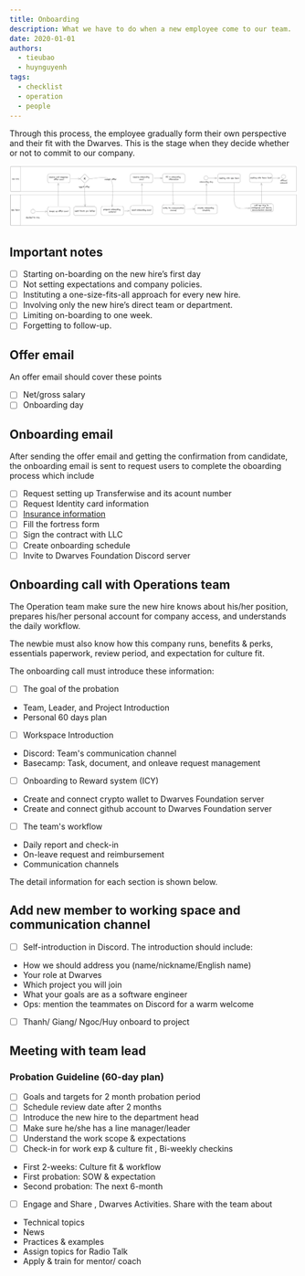 ```yaml
---
title: Onboarding
description: What we have to do when a new employee come to our team.
date: 2020-01-01
authors:
  - tieubao
  - huynguyenh
tags:
  - checklist
  - operation
  - people
---
```


Through this process, the employee gradually form their own perspective and their fit with the Dwarves. This is the stage when they decide whether or not to commit to our company.

![](assets/onboarding-checklist_onboard.webp)

## Important notes

- [ ] Starting on-boarding on the new hire’s first day
- [ ] Not setting expectations and company policies.
- [ ] Instituting a one-size-fits-all approach for every new hire.
- [ ] Involving only the new hire’s direct team or department.
- [ ] Limiting on-boarding to one week.
- [ ] Forgetting to follow-up.

## Offer email

An offer email should cover these points

- [ ] Net/gross salary
- [ ] Onboarding day

## Onboarding email

After sending the offer email and getting the confirmation from candidate, the onboarding email is sent to request users to complete the oboarding process which include

- [ ] Request setting up Transferwise and its acount number
- [ ] Request Identity card information
- [ ] [Insurance information](https://www.notion.so/IT-Security-Measures-Document-3eb7f8ee49b841038523304164291184?pvs=21)
- [ ] Fill the fortress form
- [ ] Sign the contract with LLC
- [ ] Create onboarding schedule
- [ ] Invite to Dwarves Foundation Discord server

## Onboarding call with Operations team

The Operation team make sure the new hire knows about his/her position, prepares his/her personal account for company access, and understands the daily workflow.

The newbie must also know how this company runs, benefits & perks, essentials paperwork, review period, and expectation for culture fit.

The onboarding call must introduce these information:

- [ ] The goal of the probation

- Team, Leader, and Project Introduction
- Personal 60 days plan

- [ ] Workspace Introduction

- Discord: Team's communication channel
- Basecamp: Task, document, and onleave request management

- [ ] Onboarding to Reward system (ICY)

- Create and connect crypto wallet to Dwarves Foundation server
- Create and connect github account to Dwarves Foundation server

- [ ] The team's workflow

- Daily report and check-in
- On-leave request and reimbursement
- Communication channels

The detail information for each section is shown below.

## Add new member to working space and communication channel

- [ ] Self-introduction in Discord. The introduction should include:

- How we should address you (name/nickname/English name)
- Your role at Dwarves
- Which project you will join
- What your goals are as a software engineer
- Ops: mention the teammates on Discord for a warm welcome

- [ ] Thanh/ Giang/ Ngoc/Huy onboard to project

## Meeting with team lead

### Probation Guideline (60-day plan)

- [ ] Goals and targets for 2 month probation period
- [ ] Schedule review date after 2 months
- [ ] Introduce the new hire to the department head
- [ ] Make sure he/she has a line manager/leader
- [ ] Understand the work scope & expectations
- [ ] Check-in for work exp & culture fit , Bi-weekly checkins

- First 2-weeks: Culture fit & workflow
- First probation: SOW & expectation
- Second probation: The next 6-month

- [ ] Engage and Share , Dwarves Activities. Share with the team about

- Technical topics
- News
- Practices & examples
- Assign topics for Radio Talk
- Apply & train for mentor/ coach
